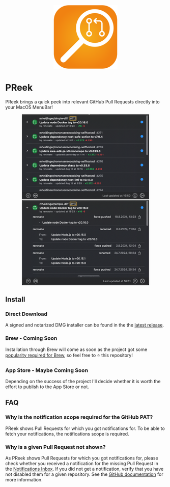 <p align="center">
 <img alt="PReek Logo" width="200" height="200" margin-right="100%" src="https://github.com/mheidinger/PReek/blob/main/icons/logo.png?raw=true">
</p>

# PReek

PReek brings a quick peek into relevant GitHub Pull Requests directly into your MacOS MenuBar!

<p align="center">
 <img alt="Screenshot of PReek" width="400" src="img/screenshot-1.png">
 <img alt="Screenshot of PReek" width="400" src="img/screenshot-2.png">
</p>

## Install

### Direct Download

A signed and notarized DMG installer can be found in the the [latest release](https://github.com/mheidinger/PReek/releases/latest).

### Brew - Coming Soon

Installation through Brew will come as soon as the project got some [popularity required for Brew](https://docs.brew.sh/Acceptable-Casks#rejected-casks), so feel free to ⭐ this repository!

### App Store - Maybe Coming Soon

Depending on the success of the project I'll decide whether it is worth the effort to publish to the App Store or not.

## FAQ

### Why is the notification scope required for the GitHub PAT?

PReek shows Pull Requests for which you got notifications for.
To be able to fetch your notifications, the notifications scope is required.

### Why is a given Pull Request not shown?

As PReek shows Pull Requests for which you got notifications for, please check whether you received a notification for the missing Pull Request in the [Notifications Inbox](https://github.com/notifications).
If you did not get a notification, verify that you have not disabled them for a given repository.
See the [GitHub documentation](https://docs.github.com/en/account-and-profile/managing-subscriptions-and-notifications-on-github/setting-up-notifications/configuring-notifications) for more information.
